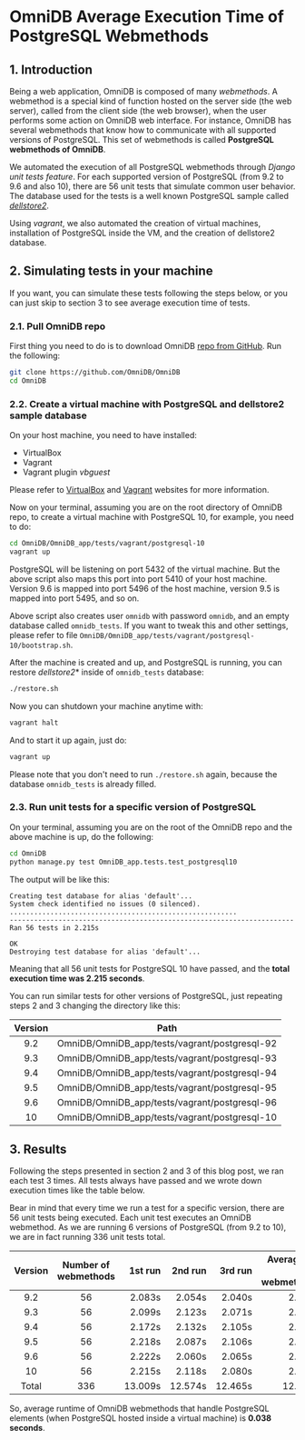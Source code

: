 # OmniDB Average Execution Time of PostgreSQL Webmethods

## 1. Introduction

Being a web application, OmniDB is composed of many *webmethods*. A webmethod is
a special kind of function hosted on the server side (the web server), called
from the client side (the web browser), when the user performs some action on
OmniDB web interface. For instance, OmniDB has several webmethods that know how
to communicate with all supported versions of PostgreSQL. This set of webmethods
is called **PostgreSQL webmethods of OmniDB**.

We automated the execution of all PostgreSQL webmethods through *Django unit
tests feature*. For each supported version of PostgreSQL (from 9.2 to 9.6 and
also 10), there are 56 unit tests that simulate common user behavior. The
database used for the tests is a well known PostgreSQL sample called
[*dellstore2*](https://www.postgresql.org/ftp/projects/pgFoundry/dbsamples/dellstore2/).

Using *vagrant*, we also automated the creation of virtual machines,
installation of PostgreSQL inside the VM, and the creation of dellstore2
database.

## 2. Simulating tests in your machine

If you want, you can simulate these tests following the steps below, or you can
just skip to section 3 to see average execution time of tests.

### 2.1. Pull OmniDB repo

First thing you need to do is to download OmniDB
[repo from GitHub](https://github.com/OmniDB/OmniDB). Run the following:

```bash
git clone https://github.com/OmniDB/OmniDB
cd OmniDB
```

### 2.2. Create a virtual machine with PostgreSQL and dellstore2 sample database

On your host machine, you need to have installed:

- VirtualBox
- Vagrant
- Vagrant plugin *vbguest*

Please refer to [VirtualBox](https://www.virtualbox.org/) and
[Vagrant](https://www.vagrantup.com/) websites for more information.

Now on your terminal, assuming you are on the root directory of OmniDB repo, to
create a virtual machine with PostgreSQL 10, for example, you need to do:

```bash
cd OmniDB/OmniDB_app/tests/vagrant/postgresql-10
vagrant up
```

PostgreSQL will be listening on port 5432 of the virtual machine. But the above
script also maps this port into port 5410 of your host machine. Version 9.6 is
mapped into port 5496 of the host machine, version 9.5 is mapped into port 5495,
and so on.

Above script also creates user `omnidb` with password `omnidb`, and an empty
database called `omnidb_tests`. If you want to tweak this and other settings,
please refer to file `OmniDB/OmniDB_app/tests/vagrant/postgresql-10/bootstrap.sh`.

After the machine is created and up, and PostgreSQL is running, you can restore
*dellstore2** inside of `omnidb_tests` database:

```bash
./restore.sh
```

Now you can shutdown your machine anytime with:

```bash
vagrant halt
```

And to start it up again, just do:

```bash
vagrant up
```

Please note that you don't need to run `./restore.sh` again, because the
database `omnidb_tests` is already filled.

### 2.3. Run unit tests for a specific version of PostgreSQL

On your terminal, assuming you are on the root of the OmniDB repo and the above
machine is up, do the following:

```bash
cd OmniDB
python manage.py test OmniDB_app.tests.test_postgresql10
```

The output will be like this:

```text
Creating test database for alias 'default'...
System check identified no issues (0 silenced).
........................................................
----------------------------------------------------------------------
Ran 56 tests in 2.215s

OK
Destroying test database for alias 'default'...
```

Meaning that all 56 unit tests for PostgreSQL 10 have passed, and the **total
execution time was 2.215 seconds**.

You can run similar tests for other versions of PostgreSQL, just repeating steps
2 and 3 changing the directory like this:

| Version | Path |
|:---:|:---:|
| 9.2 | OmniDB/OmniDB_app/tests/vagrant/postgresql-92 |
| 9.3 | OmniDB/OmniDB_app/tests/vagrant/postgresql-93 |
| 9.4 | OmniDB/OmniDB_app/tests/vagrant/postgresql-94 |
| 9.5 | OmniDB/OmniDB_app/tests/vagrant/postgresql-95 |
| 9.6 | OmniDB/OmniDB_app/tests/vagrant/postgresql-96 |
| 10 | OmniDB/OmniDB_app/tests/vagrant/postgresql-10 |

## 3. Results

Following the steps presented in section 2 and 3 of this blog post, we ran each
test 3 times. All tests always have passed and we wrote down execution times
like the table below.

Bear in mind that every time we run a test for a specific version, there are 56
unit tests being executed. Each unit test executes an OmniDB webmethod. As we
are running 6 versions of PostgreSQL (from 9.2 to 10), we are in fact running
336 unit tests total.

| Version | Number of webmethods | 1st run | 2nd run | 3rd run | Average for all webmethods | Average for a single webmethod |
|:---:|:---:|---:|---:|---:|---:|---:|
| 9.2   |  56 |  2.083s |  2.054s |  2.040s |  2.059s | 0.037s |
| 9.3   |  56 |  2.099s |  2.123s |  2.071s |  2.098s | 0.037s |
| 9.4   |  56 |  2.172s |  2.132s |  2.105s |  2.136s | 0.038s |
| 9.5   |  56 |  2.218s |  2.087s |  2.106s |  2.137s | 0.038s |
| 9.6   |  56 |  2.222s |  2.060s |  2.065s |  2.116s | 0.038s |
| 10    |  56 |  2.215s |  2.118s |  2.080s |  2.138s | 0.038s |
| Total | 336 | 13.009s | 12.574s | 12.465s | 12.683s | 0.038s |

So, average runtime of OmniDB webmethods that handle PostgreSQL elements (when
PostgreSQL hosted inside a virtual machine) is **0.038 seconds**.
